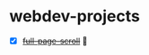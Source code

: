 # webdev-projects

-[x] [~~full-page-scroll~~](https://proffesorghost.github.io/full-page-scroll/) :tada:

